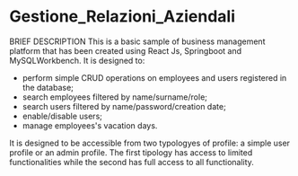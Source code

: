 # Gestione_Relazioni_Aziendali

BRIEF DESCRIPTION
This is a basic sample of business management platform that has been created using React Js, Springboot and MySQLWorkbench.
It is designed to: 
- perform simple CRUD operations on employees and users registered in the database; 
- search employees filtered by name/surname/role;
- search users filtered by name/password/creation date;
- enable/disable users;
- manage employees's vacation days.

It is designed to be accessible from two typologyes of profile: a simple user profile or an admin profile. 
The first tipology has access to limited functionalities while the second has full access to all functionality. 


